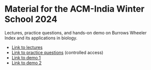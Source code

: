 # Material for the ACM-India Winter School 2024
Lectures, practice questions, and hands-on demo on Burrows Wheeler Index and its applications in biology.

- [Link to lectures](https://indianinstituteofscience-my.sharepoint.com/:f:/g/personal/chirag_iisc_ac_in/Eo2eNNNg1A1Budga5zCGkqIBI5pL7zrQhUdjsejtFNx6tA?e=LmcMrR)
- [Link to practice questions](https://indianinstituteofscience-my.sharepoint.com/:f:/r/personal/chirag_iisc_ac_in/Documents/Teaching/Other%20material/ACM%20Winter%20School%202024/Practice%20Ques?csf=1&web=1&e=H0fdOd) (controlled access)
- [Link to demo 1](https://github.com/at-cg/ACM-Winter-School-2024-Demos/tree/main/Demo%201%20)
- [Link to demo 2](https://github.com/at-cg/ACM-Winter-School-2024-Demos/tree/main/Demo%202)
